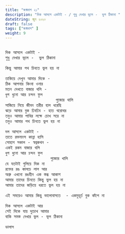 ```yaml
---
title: "জন্মদাগ ২১"
description: "দিক আসলে একটাই - / শুধু দেখার ভূলে -  ভুল ঠিকানা "
dateString: জুন ২০২০
draft: false
tags: ["জন্মদাগ" ]
weight: 9
---
```



<pre>

দিক আসলে একটাই - 
শুধু দেখার ভূলে -  ভুল ঠিকানা 

কিন্তু আমার পথ চিনতে ভুল হয় না 

তাকিয়ে দেখুন আমার দিকে - 
ঠিক আপনার কিংবা ওনার 
মতন দেখতে বাজার থলি - 
ধুপ ধুনো আর চন্দন ফুল 
                   পুজোর থালি 
সাজিয়ে নিয়ে জীবন তরীর হাল ধরেছি 
ঝড়ে আমার বুক ঢিবঢিব - হাত থরোথর  
তবুও আমার পাখির লক্ষে চোখ সরে না 
তবুও আমার পথ চিনতে ভুল হয় না 

দল আসলে একটাই - 
তাতে রক্তমাংস কান্না হাসি 
সোহাগ সকাল - স্বপ্নকথন - 
একই রকম বাজার থলি 
ধুপ ধুনো আর চন্দন ফুল 
                 পুজোর খালি 
যে যতটাই গুলিয়ে দিক না
রক্তের রঙ কালচে লাল আর 
অশ্রু এখনো রঙহীন এক স্তব্ধ আকাশ 
আমার তাদের চিনতে কিন্তু ভুল হয় না 
আমার তাদের জড়িয়ে ধরতে ভুল হয় না 

এই সময়েও আমার কিন্তু ভালোবাসতে  - একমুহূর্ত বুক কাঁপে না 

দিক আসলে একটাই আর 
সেই দিকে যায় দুচোখ আমার 
বাকি সমস্ত দেখার ভুল - ভূল ঠিকানা 

ডালাস 

<pre>
